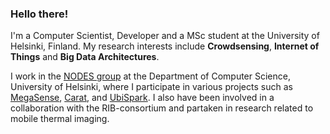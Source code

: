 ### Hello there!

I'm a Computer Scientist, Developer and a MSc student at the University of Helsinki, Finland. My research interests include **Crowdsensing**, **Internet of Things** and **Big Data Architectures**.

I work in the [NODES group](https://www.cs.helsinki.fi/en/nodes) at the Department of Computer Science, University of Helsinki, where I participate in various projects such as [MegaSense](https://www.helsinki.fi/en/researchgroups/sensing-and-analytics-of-air-quality/about-megasense), [Carat](http://carat.cs.helsinki.fi/), and [UbiSpark](https://ubispark.cs.helsinki.fi/). I also have been involved in a collaboration with the RIB-consortium and partaken in research related to mobile thermal imaging.
